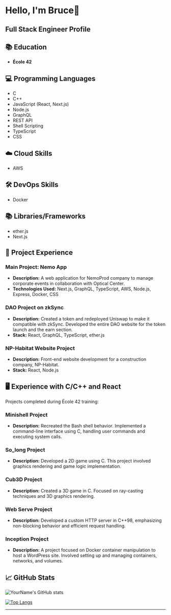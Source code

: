 # Hello, I'm Bruce👋

## Full Stack Engineer Profile

## 📚 Education
- **École 42**

## 💻 Programming Languages
- C
- C++
- JavaScript (React, Next.js)
- Node.js
- GraphQL
- REST API
- Shell Scripting
- TypeScript
- CSS

## ☁️ Cloud Skills
- AWS

## 🛠 DevOps Skills
- Docker

## 📚 Libraries/Frameworks
- ether.js
- Next.js

## 🌟 Project Experience

### Main Project: Nemo App
- **Description:** A web application for NemoProd company to manage corporate events in collaboration with Optical Center.
- **Technologies Used:** Next.js, GraphQL, TypeScript, AWS, Node.js, Express, Docker, CSS

### DAO Project on zkSync
- **Description:** Created a token and redeployed Uniswap to make it compatible with zkSync. Developed the entire DAO website for the token launch and the earn section.
- **Stack:** React, GraphQL, TypeScript, ether.js

### NP-Habitat Website Project
- **Description:** Front-end website development for a construction company, NP-Habitat.
- **Stack:** React, Node.js

## 🖥 Experience with C/C++ and React

Projects completed during École 42 training:

### Minishell Project
- **Description:** Recreated the Bash shell behavior. Implemented a command-line interface using C, handling user commands and executing system calls.

### So_long Project
- **Description:** Developed a 2D game using C. This project involved graphics rendering and game logic implementation.

### Cub3D Project
- **Description:** Created a 3D game in C. Focused on ray-casting techniques and 3D graphics rendering.

### Web Serve Project
- **Description:** Developed a custom HTTP server in C++98, emphasizing non-blocking behavior and efficient request handling.

### Inception Project
- **Description:** A project focused on Docker container manipulation to host a WordPress site. Involved setting up and managing containers, networks, and volumes.

## 📈 GitHub Stats

![YourName's GitHub stats](https://github-readme-stats.vercel.app/api?username=bruzii&show_icons=true&theme=radical)

[![Top Langs](https://github-readme-stats.vercel.app/api/top-langs/?username=bruzii&layout=compact)](https://github.com/anuraghazra/github-readme-stats)

---

